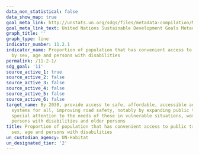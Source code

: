 ```yaml
---
data_non_statistical: false
data_show_map: true
goal_meta_link: http://unstats.un.org/sdgs/files/metadata-compilation/Metadata-Goal-11.pdf
goal_meta_link_text: United Nations Sustainable Development Goals Metadata (pdf 2066kB)
graph_title: ''
graph_type: line
indicator_number: 11.2.1
indicator_name: Proportion of population that has convenient access to public transport,
  by sex, age and persons with disabilities
permalink: /11-2-1/
sdg_goal: '11'
source_active_1: true
source_active_2: false
source_active_3: false
source_active_4: false
source_active_5: false
source_active_6: false
target_name: By 2030, provide access to safe, affordable, accessible and sustainable transport
  systems for all, improving road safety, notably by expanding public transport, with
  special attention to the needs of those in vulnerable situations, women, children,
  persons with disabilities and older persons
title: Proportion of population that has convenient access to public transport, by
  sex, age and persons with disabilities
un_custodian_agency: UN-Habitat
un_designated_tier: '2'
---
```

